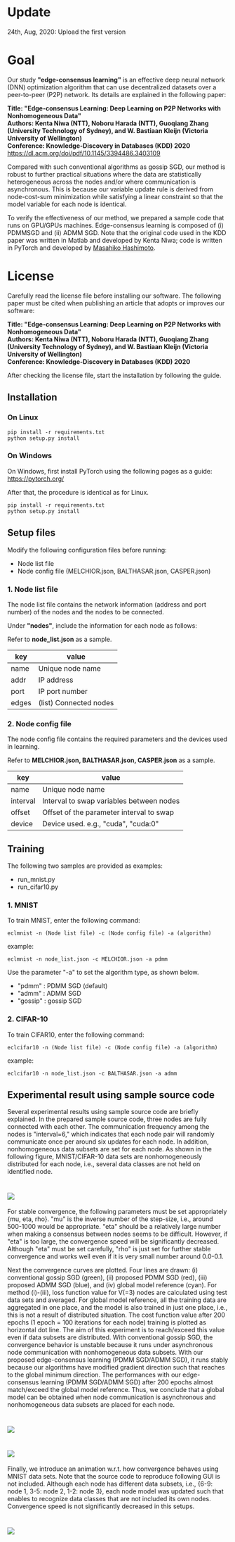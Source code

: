 # Update
24th, Aug, 2020: Upload the first version

# Goal
Our study __"edge-consensus learning"__ is an effective deep neural network (DNN) optimization algorithm that can use decentralized datasets over a peer-to-peer (P2P) network. Its details are explained in the following paper:

__Title: "Edge-consensus Learning: Deep Learning on P2P Networks with Nonhomogeneous Data"  
Authors: Kenta Niwa (NTT), Noboru Harada (NTT), Guoqiang Zhang (University Technology of Sydney), and W. Bastiaan Kleijn (Victoria University of Wellington)  
Conference: Knowledge-Discovery in Databases (KDD) 2020__
https://dl.acm.org/doi/pdf/10.1145/3394486.3403109

Compared with such conventional algorithms as gossip SGD, our method is robust to further practical situations where the data are statistically heterogeneous across the nodes and/or where communication is asynchronous. This is because our variable update rule is derived from node-cost-sum minimization while satisfying a linear constraint so that the model variable for each node is identical.

To verify the effectiveness of our method, we prepared a sample code that runs on GPU/GPUs machines. Edge-consensus learning is composed of (i) PDMMSGD and (ii) ADMM SGD. Note that the original code used in the KDD paper was written in Matlab and developed by Kenta Niwa; code is written in PyTorch and developed by [Masahiko Hashimoto](https://github.com/hashimom).


# License
Carefully read the license file before installing our software. The following paper must be cited when publishing an article that adopts or improves our software:

__Title: "Edge-consensus Learning: Deep Learning on P2P Networks with Nonhomogeneous Data"  
Authors: Kenta Niwa (NTT), Noboru Harada (NTT), Guoqiang Zhang (University Technology of Sydney), and W. Bastiaan Kleijn (Victoria University of Wellington)  
Conference: Knowledge-Discovery in Databases (KDD) 2020__

After checking the license file, start the installation by following the guide.

## Installation
### On Linux
```shell script
pip install -r requirements.txt
python setup.py install
```

### On Windows  
On Windows, first install PyTorch using the following pages as a guide:
https://pytorch.org/

After that, the procedure is identical as for Linux.
```commandline
pip install -r requirements.txt
python setup.py install
```

## Setup files
Modify the following configuration files before running:

* Node list file
* Node config file (MELCHIOR.json, BALTHASAR.json, CASPER.json)

### 1. Node list file
The node list file contains the network information (address and port number) of the nodes and the nodes to be connected.

Under **"nodes"**, include the information for each node as follows:

Refer to **node_list.json** as a sample.  

| key | value |
| ---- | ---- |
| name | Unique node name |
| addr | IP address |
| port | IP port number |
| edges | (list) Connected nodes |

### 2. Node config file
The node config file contains the required parameters and the devices used in learning.

Refer to **MELCHIOR.json, BALTHASAR.json, CASPER.json** as a sample.  

| key | value |
| ---- | ---- |
| name | Unique node name |
| interval | Interval to swap variables between nodes |
| offset | Offset of the parameter interval to swap |
| device | Device used. e.g., "cuda", "cuda:0" |

## Training
The following two samples are provided as examples:

* run_mnist.py
* run_cifar10.py

### 1. MNIST
To train MNIST, enter the following command:

```shell script
eclmnist -n (Node list file) -c (Node config file) -a (algorithm)
```

example:
```shell script
eclmnist -n node_list.json -c MELCHIOR.json -a pdmm
```

Use the parameter "-a" to set the algorithm type, as shown below.

* "pdmm" : PDMM SGD (default)
* "admm" : ADMM SGD
* "gossip" : gossip SGD

### 2. CIFAR-10
To train CIFAR10, enter the following command:

```shell script
eclcifar10 -n (Node list file) -c (Node config file) -a (algorithm)
```

example:
```shell script
eclcifar10 -n node_list.json -c BALTHASAR.json -a admm
```

## Experimental result using sample source code
Several experimental results using sample source code are briefly explained. In the prepared sample source code, three nodes are fully connected with each other. The communication frequency among the nodes is "interval=6," which indicates that each node pair will randomly communicate once per around six updates for each node. In addition, nonhomogeneous data subsets are set for each node. As shown in the following figure, MNIST/CIFAR-10 data sets are nonhomogeneously distributed for each node, i.e., several data classes are not held on identified node. 

# ![](resource/setups_edgeconsensus.png)

For stable convergence, the following parameters must be set appropriately {mu, eta, rho}. "mu" is the inverse number of the step-size, i.e., around 500-1000 would be appropriate. "eta" should be a relatively large number when making a consensus between nodes seems to be difficult. However, if "eta" is too large, the convergence speed will be significantly decreased. Although "eta" must be set carefully, "rho" is just set for further stable convergence and works well even if it is very small number around 0.0-0.1.

Next the convergence curves are plotted. Four lines are drawn: (i) conventional gossip SGD (green), (ii) proposed PDMM SGD (red), (iii) proposed ADMM SGD (blue), and (iv) global model reference (cyan). For method (i)-(iii), loss function value for V(=3) nodes are calculated using test data sets and averaged. For global model reference, all the training data are aggregated in one place, and the model is also trained in just one place, i.e., this is not a result of distributed situation. The cost function value after 200 epochs (1 epoch = 100 iterations for each node) training is plotted as horizontal dot line. The aim of this experiment is to reach/exceed this value even if data subsets are distributed. With conventional gossip SGD, the convergence behavior is unstable because it runs under asynchronous node communication with nonhomogeneous data subsets. With our proposed edge-consensus learning (PDMM SGD/ADMM SGD), it runs stably because our algorithms have modified gradient direction such that reaches to the global minimum direction. The performances with our edge-consensus learning (PDMM SGD/ADMM SGD) after 200 epochs almost match/exceed the global model reference. Thus, we conclude that a global model can be obtained when node communication is asynchronous and nonhomogeneous data subsets are placed for each node.

# ![](resource/MNIST_loss_value.png)

# ![](resource/CIFAR10_loss_value.png)

Finally, we introduce an animation w.r.t. how convergence behaves using MNIST data sets. Note that the source code to reproduce following GUI is not included. Although each node has different data subsets, i.e., {6-9: node 1, 3-5: node 2, 1-2: node 3}, each node model was updated such that enables to recognize data classes that are not included its own nodes. Convergence speed is not significantly decreased in this setups. 

# ![](resource/mnist-timelapse.gif)


